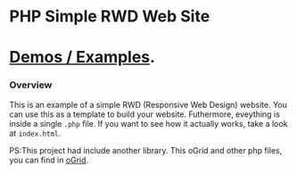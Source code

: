 # PHP Simple RWD Web Site

#  [Demos / Examples](http://o4u.tw).

### Overview 

This is an example of a simple RWD (Responsive Web Design) website.
You can use this as a template to build your website. Futhermore, 
eveything is inside a single `.php` file. If you want to see how it 
actually works, take a look at `index.html`. 

PS:This project had include another library. 
This oGrid and other php files, you can find in [oGrid](https://github.com/babydragoner/obj4u).

